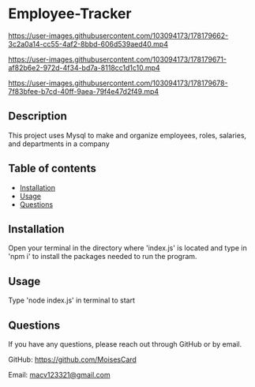 # Employee-Tracker
  

https://user-images.githubusercontent.com/103094173/178179662-3c2a0a14-cc55-4af2-8bbd-606d539aed40.mp4


https://user-images.githubusercontent.com/103094173/178179671-af82b6e2-972d-4f34-bd7a-8118cc1d1c10.mp4


https://user-images.githubusercontent.com/103094173/178179678-7f83bfee-b7cd-40ff-9aea-79f4e47d2f49.mp4




  

  ## Description

  This project uses Mysql to make and organize employees, roles, salaries, and departments in a company

  ## Table of contents
  * [Installation](#installation)
  * [Usage](#usage)
  * [Questions](#questions)
  
  ## Installation
  Open your terminal in the directory where 'index.js' is located and type in 'npm i' to install the packages needed to run the program. 

  ## Usage 
  Type 'node index.js' in terminal to start

  ## Questions
  If you have any questions, please reach out through GitHub or by email.

  GitHub: https://github.com/MoisesCard

  Email: macv123321@gmail.com

